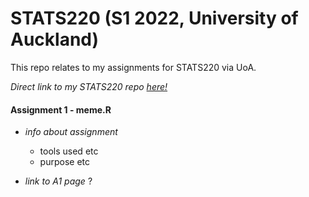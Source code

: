 # STATS220 (S1 2022, University of Auckland)

This repo relates to my assignments for STATS220 via UoA.

*Direct link to my STATS220 repo [here!](https://tabithamadeleine.github.io/STATS220/)* 

#### Assignment 1 - meme.R
- *info about assignment*
  - tools used etc
  - purpose etc

- *link to A1 page* ?
